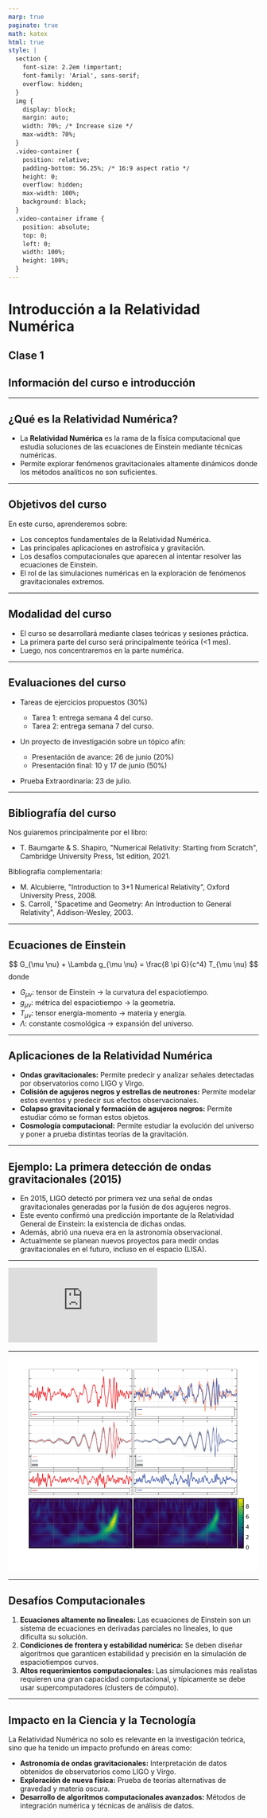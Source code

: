 ```yaml
---
marp: true
paginate: true
math: katex
html: true
style: |
  section {
    font-size: 2.2em !important;
    font-family: 'Arial', sans-serif;
    overflow: hidden;
  }
  img {
    display: block;
    margin: auto;
    width: 70%; /* Increase size */
    max-width: 70%;
  }
  .video-container {
    position: relative;
    padding-bottom: 56.25%; /* 16:9 aspect ratio */
    height: 0;
    overflow: hidden;
    max-width: 100%;
    background: black;
  }
  .video-container iframe {
    position: absolute;
    top: 0;
    left: 0;
    width: 100%;
    height: 100%;
  }
---
```


# **Introducción a la Relatividad Numérica**
## Clase 1
## Información del curso e introducción

---

## **¿Qué es la Relatividad Numérica?**

- La **Relatividad Numérica** es la rama de la física computacional que estudia soluciones de las ecuaciones de Einstein mediante técnicas numéricas.
- Permite explorar fenómenos gravitacionales altamente dinámicos donde los métodos analíticos no son suficientes.

---

## **Objetivos del curso**

En este curso, aprenderemos sobre:
- Los conceptos fundamentales de la Relatividad Numérica.
- Las principales aplicaciones en astrofísica y gravitación.
- Los desafíos computacionales que aparecen al intentar resolver las ecuaciones de Einstein.
- El rol de las simulaciones numéricas en la exploración de fenómenos gravitacionales extremos.

---

## Modalidad del curso

- El curso se desarrollará mediante clases teóricas y sesiones práctica.
- La primera parte del curso será principalmente teórica (<1 mes).
- Luego, nos concentraremos en la parte numérica.

---

## Evaluaciones del curso
- Tareas de ejercicios propuestos (30%)
    - Tarea 1: entrega semana 4 del curso.
    - Tarea 2: entrega semana 7 del curso.
- Un proyecto de investigación sobre un tópico afín:
  - Presentación de avance: 26 de junio (20%)
  - Presentación final: 10 y 17 de junio (50%)

- Prueba Extraordinaria: 23 de julio.

---

## Bibliografía del curso

Nos guiaremos principalmente por el libro:
- T. Baumgarte & S. Shapiro, "Numerical Relativity: Starting from Scratch", Cambridge University Press, 1st edition, 2021.

Bibliografía complementaria:
- M. Alcubierre, "Introduction to 3+1 Numerical Relativity", Oxford University Press, 2008.
- S. Carroll, "Spacetime and Geometry: An Introduction to General Relativity", Addison-Wesley, 2003.

---

## **Ecuaciones de Einstein**

$$
G_{\mu \nu} + \Lambda g_{\mu \nu} = \frac{8 \pi G}{c^4} T_{\mu \nu}
$$
donde
- $G_{\mu \nu}$: tensor de Einstein $\to$ la curvatura del espaciotiempo.
- $g_{\mu \nu}$: métrica del espaciotiempo $\to$ la geometría.
- $T_{\mu \nu}$: tensor energía-momento $\to$ materia y energía.
- $\Lambda$: constante cosmológica $\to$ expansión del universo.

---

## **Aplicaciones de la Relatividad Numérica**

- **Ondas gravitacionales:** Permite predecir y analizar señales detectadas por observatorios como LIGO y Virgo.
- **Colisión de agujeros negros y estrellas de neutrones:** Permite modelar estos eventos y predecir sus efectos observacionales.
- **Colapso gravitacional y formación de agujeros negros:** Permite estudiar cómo se forman estos objetos.
- **Cosmología computacional:** Permite estudiar la evolución del universo y poner a prueba distintas teorías de la gravitación.

---

## **Ejemplo: La primera detección de ondas gravitacionales (2015)**

- En 2015, LIGO detectó por primera vez una señal de ondas gravitacionales generadas por la fusión de dos agujeros negros.
- Este evento confirmó una predicción importante de la Relatividad General de Einstein: la existencia de dichas ondas.
- Además, abrió una nueva era en la astronomía observacional.
- Actualmente se planean nuevos proyectos para medir ondas gravitacionales en el futuro, incluso en el espacio (LISA).

---


<!-- <iframe width="560" height="315" -->
<!--     src="https://www.youtube.com/embed/YOUR_VIDEO_ID" -->
<!--     frameborder="0" -->
<!--     allow="accelerometer; autoplay; encrypted-media; gyroscope; picture-in-picture" -->
<!--     allowfullscreen> -->
<!-- </iframe> -->

<div class="video-container">
    <iframe 
        src="https://www.youtube.com/watch?v=FGC_DM7ZgAk" 
        frameborder="0" 
        allow="accelerometer; autoplay; encrypted-media; gyroscope; picture-in-picture"
        allowfullscreen>
    </iframe>
</div>

---

![GW signal](images/LIGO_measurement_of_gravitational_waves.svg)

---

## **Desafíos Computacionales**

1. **Ecuaciones altamente no lineales:** Las ecuaciones de Einstein son un sistema de ecuaciones en derivadas parciales no lineales, lo que dificulta su solución.
2. **Condiciones de frontera y estabilidad numérica:** Se deben diseñar algoritmos que garanticen estabilidad y precisión en la simulación de espaciotiempos curvos.
3. **Altos requerimientos computacionales:** Las simulaciones más realistas requieren una gran capacidad computacional, y típicamente se debe usar supercomputadores (clusters de cómputo).

---

## **Impacto en la Ciencia y la Tecnología**

La Relatividad Numérica no solo es relevante en la investigación teórica, sino que ha tenido un impacto profundo en áreas como:

- **Astronomía de ondas gravitacionales:** Interpretación de datos obtenidos de observatorios como LIGO y Virgo.
- **Exploración de nueva física:** Prueba de teorías alternativas de gravedad y materia oscura.
- **Desarrollo de algoritmos computacionales avanzados:** Métodos de integración numérica y técnicas de análisis de datos.

